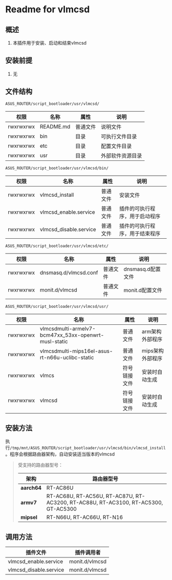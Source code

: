 # Readme for vlmcsd

## 概述

1. 本插件用于安装、启动和结束vlmcsd

## 安装前提

1. 无

## 文件结构

`ASUS_ROUTER/script_bootloader/usr/vlmcsd/`

| 权限      | 名称      | 属性     | 说明             |
| --------- | --------- | -------- | ---------------- |
| rwxrwxrwx | README.md | 普通文件 | 说明文件         |
| rwxrwxrwx | bin       | 目录     | 可执行文件目录   |
| rwxrwxrwx | etc       | 目录     | 配置文件目录     |
| rwxrwxrwx | usr       | 目录     | 外部软件资源目录 |

`ASUS_ROUTER/script_bootloader/usr/vlmcsd/bin/`

| 权限      | 名称                   | 属性     | 说明                           |
| --------- | ---------------------- | -------- | ------------------------------ |
| rwxrwxrwx | vlmcsd_install         | 普通文件 | 安装文件                       |
| rwxrwxrwx | vlmcsd_enable.service  | 普通文件 | 插件的可执行程序，用于启动程序 |
| rwxrwxrwx | vlmcsd_disable.service | 普通文件 | 插件的可执行程序，用于结束程序 |

`ASUS_ROUTER/script_bootloader/usr/vlmcsd/etc/`

| 权限      | 名称                  | 属性     | 说明              |
| --------- | --------------------- | -------- | ----------------- |
| rwxrwxrwx | dnsmasq.d/vlmcsd.conf | 普通文件 | dnsmasq.d配置文件 |
| rwxrwxrwx | monit.d/vlmcsd        | 普通文件 | monit.d配置文件   |

`ASUS_ROUTER/script_bootloader/usr/vlmcsd/usr/`

| 权限      | 名称                                                 | 属性         | 说明             |
| --------- | ---------------------------------------------------- | ------------ | ---------------- |
| rwxrwxrwx | vlmcsdmulti-armelv7-bcm47xx_53xx-openwrt-musl-static | 普通文件     | arm架构外部程序  |
| rwxrwxrwx | vlmcsdmulti-mips16el-asus-rt-n66u-uclibc-static      | 普通文件     | mips架构外部程序 |
| rwxrwxrwx | vlmcs                                                | 符号链接文件 | 安装时自动生成   |
| rwxrwxrwx | vlmcsd                                               | 符号链接文件 | 安装时自动生成   |

## 安装方法

执行`/tmp/mnt/ASUS_ROUTER/script_bootloader/usr/vlmcsd/bin/vlmcsd_install`。程序会根据路由器架构，自动安装适当版本的vlmcsd

   > 受支持的路由器型号：
   >
   > | 架构        | 路由器型号                                                                         |
   > | ----------- | ---------------------------------------------------------------------------------- |
   > | **aarch64** | RT-AC86U                                                                           |
   > | **armv7**   | RT-AC68U, RT-AC56U, RT-AC87U, RT-AC3200, RT-AC88U, RT-AC3100, RT-AC5300, GT-AC5300 |
   > | **mipsel**  | RT-N66U, RT-AC66U, RT-N16                                                          |

## 调用方法

| 插件文件               | 插件调用者     |
| ---------------------- | -------------- |
| vlmcsd_enable.service  | monit.d/vlmcsd |
| vlmcsd_disable.service | monit.d/vlmcsd |